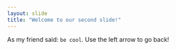 ```yaml
---
layout: slide
title: "Welcome to our second slide!"
---
```

As my friend said: `be cool`.
Use the left arrow to go back!